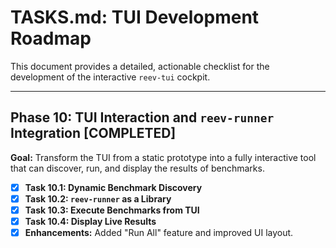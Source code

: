 # TASKS.md: TUI Development Roadmap

This document provides a detailed, actionable checklist for the development of the interactive `reev-tui` cockpit.

---

## Phase 10: TUI Interaction and `reev-runner` Integration [COMPLETED]

**Goal:** Transform the TUI from a static prototype into a fully interactive tool that can discover, run, and display the results of benchmarks.

-   [x] **Task 10.1: Dynamic Benchmark Discovery**
-   [x] **Task 10.2: `reev-runner` as a Library**
-   [x] **Task 10.3: Execute Benchmarks from TUI**
-   [x] **Task 10.4: Display Live Results**
-   [x] **Enhancements:** Added "Run All" feature and improved UI layout.